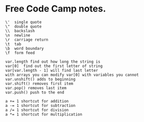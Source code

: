 # Free Code Camp notes.
    \'	single quote
    \"	double quote
    \\	backslash
    \n	newline
    \r	carriage return
    \t	tab
    \b	word boundary
    \f  form feed

    var.length find out how long the string is
    var[0]  find out the first letter of string
    var[var.length - 1] will find last letter
    with arrays you can modify var[0] with variables you cannot
    var.unshift() adds to beginning
    var.shift() removes first item
    var.pop() removes last item
    var.push() push to the end
    
    a += 1 shortcut for addition
    a -= 1 shortcut for subtraction
    a /= 1 shortcut for division
    a *= 1 shortcut for multiplication